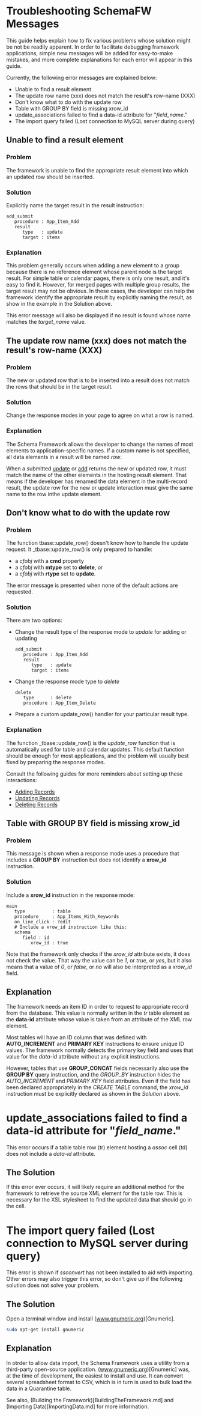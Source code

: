 # Troubleshooting SchemaFW Messages

This guide helps explain how to fix various problems whose solution might
be not be readily apparent.  In order to facilitate debugging framework
applications, simple new messages will be added for easy-to-make mistakes,
and more complete explanations for each error will appear in this guide.

Currently, the following error messages are explained below:

- Unable to find a result element
- The update row name (xxx) does not match the result's row-name (XXX)
- Don't know what to do with the update row
- Table with GROUP BY field is missing xrow_id
- update_associations failed to find a data-id attribute for "*field_name*."
- The import query failed (Lost connection to MySQL server during query)

## Unable to find a result element

### Problem

The framework is unable to find the appropriate result element into which
an updated row should be inserted.

### Solution

Explicitly name the target result in the result instruction:

~~~srm
add_submit
   procedure : App_Item_Add
   result
      type   : update
      target : items
~~~

### Explanation

This problem generally occurs when adding a new element to a group because there
is no reference element whose parent node is the target result.  For simple table
or calendar pages, there is only one result, and it's easy to find it.  However,
for merged pages with multiple group results, the target result may not be obvious.
In these cases, the developer can help the framework identify the appropriate
result by explicitly naming the result, as show in the example in the Solution
above.

This error message will also be displayed if no result is found whose name matches
the  *target_name* value.


## The update row name (xxx) does not match the result's row-name (XXX)

### Problem

The new or updated row that is to be inserted into a result does not match
the rows that should be in the target result.

### Solution

Change the response modes in your page to agree on what a row is named.

### Explanation

The Schema Framework allows the developer to change the names of most elements
to application-specific names.  If a custom name is not specified, all data
elements in a result will be named *row*.

When a submitted [update](CSUpdateInteraction.md) or [add](CSCreateInteraction.md)
returns the new or updated row, it must match the name of the other elements in
the hosting result element.  That means if the developer has renamed the data
element in the multi-record result, the update row for the new or update interaction
must give the same name to the row inthe update element.

## Don't know what to do with the update row

### Problem

The function tbase::update_row() doesn't know how to handle the update request.
It _tbase::update_row() is only prepared to handle:
- a _cfobj_ with a **cmd** property
- a _cfobj_ with **mtype** set to **delete**, or
- a _cfobj_ with **rtype** set to **update**.

The error message is presented when none of the default actions are requested.

### Solution

There are two options:
- Change the result type of the response mode to _update_ for adding or updating
   ~~~srm
   add_submit
      procedure : App_Item_Add
      result
         type   : update
         target : items
   ~~~
- Change the response mode type to _delete_
   ~~~srm
   delete
      type      : delete
      procedure : App_Item_Delete
   ~~~
- Prepare a custom update_row() handler for your particular result type.

### Explanation

The function _tbase::update_row() is the *update_row* function that is automatically
used for table and calendar updates.  This default function should be enough for most
applications, and the problem will usually best fixed by preparing the response modes.

Consult the following guides for more reminders about setting up these interactions:

- [Adding Records](CSCreateInteraction.md)
- [Updating Records](CSUpdateInteraction.md)
- [Deleting Records](CSDeleteInteraction.md)


## Table with GROUP BY field is missing xrow_id

### Problem

This message is shown when a response mode uses a procedure that includes
 a **GROUP BY** instruction but does not identify a **xrow_id** instruction.

### Solution

Include a **xrow_id** instruction in the response mode:

~~~srm
main
   type          : table
   procedure     : App_Items_With_Keywords
   on_line_click : ?edit
   # Include a xrow_id instruction like this:
   schema
      field : id
         xrow_id : true
~~~

Note that the framework only checks if the *xrow_id* attribute exists, it does
not check the value.  That way the value can be *1*, or *true*, or *yes*, but
it also means that a value of *0*, or *false*, or *no* will also be interpreted
as a *xrow_id* field.

## Explanation

The framework needs an item ID in order to request to appropriate record
from the database.  This value is normally written in the _tr_ table element
as the **data-id** attribute whose value is taken from an attribute of the
XML row element.

Most tables will have an ID column that was defined with **AUTO_INCREMENT**
and **PRIMARY KEY** instructions to ensure unique ID values.  The framework
normally detects the primary key field and uses that value for the *data-id*
attribute without any explicit instructions.

However, tables that use **GROUP_CONCAT** fields necessarily also use the
**GROUP BY** query instruction, and the *GROUP_BY* instruction hides the
*AUTO_INCREMENT* and *PRIMARY KEY* field attributes.  Even if the field has
been declared appropriately in the *CREATE TABLE* command, the *xrow_id*
instruction must be explicitly declared as shown in the *Solution* above.

# update_associations failed to find a data-id attribute for "*field_name*."

This error occurs if a table table row (tr) element hosting a *assoc* cell (td)
does not include a *data-id* attribute.

## The Solution

If this error ever occurs, it will likely require an additional method for the
framework to retrieve the source XML element for the table row.  This is necessary
for the XSL stylesheet to find the updated data that should go in the cell.

# The import query failed (Lost connection to MySQL server during query)

This error is shown if *ssconvert* has not been installed to aid with
importing.  Other errors may also trigger this error, so don't give up
if the following solution does not solve your problem.

## The Solution

Open a terminal window and install (www.gnumeric.org)[Gnumeric].

~~~sh
sudo apt-get install gnumeric
~~~

## Explanation

In otrder to allow data import, the Schema Framework uses a utility from
a third-party open-source application.  (www.gnumeric.org)[Gnumeric] was,
at the time of development, the easiest to install and use.  It can convert
several spreadsheet format to CSV, which is in turn is used to bulk load
the data in a Quarantine table.

See also, (Building the Framework)[BuildingTheFramework.md] and
(Importing Data)[ImportingData.md] for more information.
